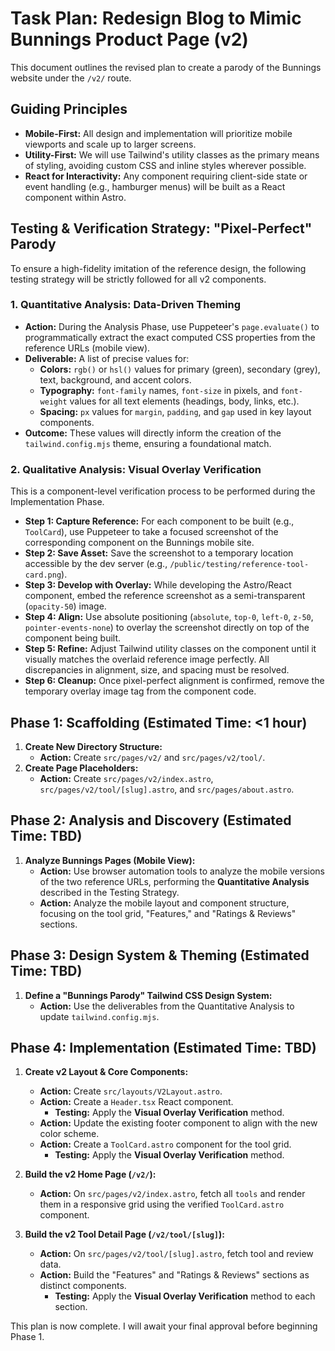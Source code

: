 # Task Plan: Redesign Blog to Mimic Bunnings Product Page (v2)

This document outlines the revised plan to create a parody of the Bunnings website under the `/v2/` route.

## Guiding Principles

- **Mobile-First:** All design and implementation will prioritize mobile viewports and scale up to larger screens.
- **Utility-First:** We will use Tailwind's utility classes as the primary means of styling, avoiding custom CSS and inline styles wherever possible.
- **React for Interactivity:** Any component requiring client-side state or event handling (e.g., hamburger menus) will be built as a React component within Astro.

## Testing & Verification Strategy: "Pixel-Perfect" Parody

To ensure a high-fidelity imitation of the reference design, the following testing strategy will be strictly followed for all v2 components.

### 1. Quantitative Analysis: Data-Driven Theming

- **Action:** During the Analysis Phase, use Puppeteer's `page.evaluate()` to programmatically extract the exact computed CSS properties from the reference URLs (mobile view).
- **Deliverable:** A list of precise values for:
  - **Colors:** `rgb()` or `hsl()` values for primary (green), secondary (grey), text, background, and accent colors.
  - **Typography:** `font-family` names, `font-size` in pixels, and `font-weight` values for all text elements (headings, body, links, etc.).
  - **Spacing:** `px` values for `margin`, `padding`, and `gap` used in key layout components.
- **Outcome:** These values will directly inform the creation of the `tailwind.config.mjs` theme, ensuring a foundational match.

### 2. Qualitative Analysis: Visual Overlay Verification

This is a component-level verification process to be performed during the Implementation Phase.

- **Step 1: Capture Reference:** For each component to be built (e.g., `ToolCard`), use Puppeteer to take a focused screenshot of the corresponding component on the Bunnings mobile site.
- **Step 2: Save Asset:** Save the screenshot to a temporary location accessible by the dev server (e.g., `/public/testing/reference-tool-card.png`).
- **Step 3: Develop with Overlay:** While developing the Astro/React component, embed the reference screenshot as a semi-transparent (`opacity-50`) image.
- **Step 4: Align:** Use absolute positioning (`absolute`, `top-0`, `left-0`, `z-50`, `pointer-events-none`) to overlay the screenshot directly on top of the component being built.
- **Step 5: Refine:** Adjust Tailwind utility classes on the component until it visually matches the overlaid reference image perfectly. All discrepancies in alignment, size, and spacing must be resolved.
- **Step 6: Cleanup:** Once pixel-perfect alignment is confirmed, remove the temporary overlay image tag from the component code.

## Phase 1: Scaffolding (Estimated Time: <1 hour)

1.  **Create New Directory Structure:**
    - **Action:** Create `src/pages/v2/` and `src/pages/v2/tool/`.
2.  **Create Page Placeholders:**
    - **Action:** Create `src/pages/v2/index.astro`, `src/pages/v2/tool/[slug].astro`, and `src/pages/about.astro`.

## Phase 2: Analysis and Discovery (Estimated Time: TBD)

1.  **Analyze Bunnings Pages (Mobile View):**
    - **Action:** Use browser automation tools to analyze the mobile versions of the two reference URLs, performing the **Quantitative Analysis** described in the Testing Strategy.
    - **Action:** Analyze the mobile layout and component structure, focusing on the tool grid, "Features," and "Ratings & Reviews" sections.

## Phase 3: Design System & Theming (Estimated Time: TBD)

1.  **Define a "Bunnings Parody" Tailwind CSS Design System:**
    - **Action:** Use the deliverables from the Quantitative Analysis to update `tailwind.config.mjs`.

## Phase 4: Implementation (Estimated Time: TBD)

1.  **Create v2 Layout & Core Components:**
    - **Action:** Create `src/layouts/V2Layout.astro`.
    - **Action:** Create a `Header.tsx` React component.
      - **Testing:** Apply the **Visual Overlay Verification** method.
    - **Action:** Update the existing footer component to align with the new color scheme.
    - **Action:** Create a `ToolCard.astro` component for the tool grid.
      - **Testing:** Apply the **Visual Overlay Verification** method.

2.  **Build the v2 Home Page (`/v2/`):**
    - **Action:** On `src/pages/v2/index.astro`, fetch all `tools` and render them in a responsive grid using the verified `ToolCard.astro` component.

3.  **Build the v2 Tool Detail Page (`/v2/tool/[slug]`):**
    - **Action:** On `src/pages/v2/tool/[slug].astro`, fetch tool and review data.
    - **Action:** Build the "Features" and "Ratings & Reviews" sections as distinct components.
      - **Testing:** Apply the **Visual Overlay Verification** method to each section.

This plan is now complete. I will await your final approval before beginning Phase 1.
